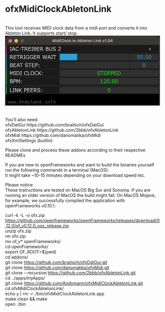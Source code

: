 # ofxMidiClockAbletonLink
</br>
This tool receives MIDI clock data from a midi port and converts it into Ableton Link. It supports start/ stop.
</br>
<img src="https://github.com/Andymann/ofxMidiClockAbletonLink/blob/master/image.png" />
</br>
</br>
</br>
You'll also need:<br>
ofxDatGui       https://github.com/braitsch/ofxDatGui<br>
ofxAbletonLink  https://github.com/2bbb/ofxAbletonLink<br>
ofxMidi         https://github.com/danomatika/ofxMidi<br>
ofxXmlSettings (builtin)<br>

Please clone and process these addons according to their respective READMEs  
  
   
   
     
If you are new to openFrameworks and want to build the binaries yourself run the following commands in a terminal (MacOS).  
It might take ~10-15 minutes depending on your download speed etc.  
  
Please notice:  
These instructions are tested on MacOS Big Sur and Sonoma. If you are running an older version of MacOS the build might fail. On MacOS Mojave, for example, we successfully compiled the application with openFrameworks v0.10.1.  

  
curl -k -L -o ofx.zip https://github.com/openframeworks/openFrameworks/releases/download/0.12.0/of_v0.12.0_osx_release.zip   
unzip ofx.zip  
rm ofx.zip   
mv of_v* openFrameworks/   
cd openFrameworks/   
export OF_ROOT=$(pwd)   
cd addons/   
git clone https://github.com/braitsch/ofxDatGui.git   
git clone https://github.com/danomatika/ofxMidi.git   
git clone --recursive https://github.com/2bbb/ofxAbletonLink.git   
cd ../apps/myApps/   
git clone https://github.com/Andymann/ofxMidiClockAbletonLink.git   
cd ofxMidiClockAbletonLink/   
echo y | rm -r ./bin/ofxMidiClockAbletonLink.app   
make clean && make  
open ./bin    
